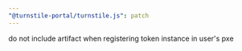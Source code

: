 ```yaml
---
"@turnstile-portal/turnstile.js": patch
---
```


do not include artifact when registering token instance in user's pxe
